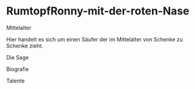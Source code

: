 # RumtopfRonny-mit-der-roten-Nase
Mittelalter


Hier handelt es sich um einen Säufer der im Mittelalter von Schenke zu Schenke zieht.

Die Sage

Biografie

Talente
